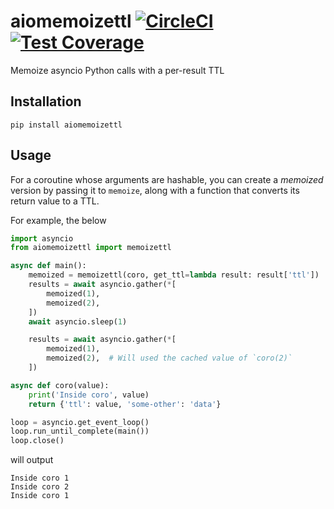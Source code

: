 # aiomemoizettl [![CircleCI](https://circleci.com/gh/michalc/aiomemoizettl.svg?style=svg)](https://circleci.com/gh/michalc/aiomemoizettl) [![Test Coverage](https://api.codeclimate.com/v1/badges/8dcbbf352c803cb8147d/test_coverage)](https://codeclimate.com/github/michalc/aiomemoizettl/test_coverage)

Memoize asyncio Python calls with a per-result TTL


## Installation

```base
pip install aiomemoizettl
```


## Usage

For a coroutine whose arguments are hashable, you can create a _memoized_ version by passing it to `memoize`, along with a function that converts its return value to a TTL.

For example, the below

```python
import asyncio
from aiomemoizettl import memoizettl

async def main():
    memoized = memoizettl(coro, get_ttl=lambda result: result['ttl'])
    results = await asyncio.gather(*[
        memoized(1),
        memoized(2),
    ])
    await asyncio.sleep(1)

    results = await asyncio.gather(*[
        memoized(1),
        memoized(2),  # Will used the cached value of `coro(2)`
    ])

async def coro(value):
    print('Inside coro', value)
    return {'ttl': value, 'some-other': 'data'}

loop = asyncio.get_event_loop()
loop.run_until_complete(main())
loop.close()
```

will output

```
Inside coro 1
Inside coro 2
Inside coro 1
```
